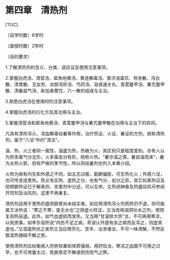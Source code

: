 # 第四章　清热剂

[TOC]

〔自学时数〕6学时

〔面授时数〕2学时

〔目的要求〕

1.了解清热剂的含义、分类、适应证及使用注意事项。

2.掌握白虎汤、清营汤、犀角地黄汤、黄连解毒汤、普济消毒饮、导赤散、泻白散、清胃散、玉女煎、龙胆泻肝汤、芍药汤、滋肾通关丸、青蒿鳖甲汤、秦艽鳖甲散、清暑益气汤、新加香薷饮，六一散的组成与主治。

3.熟悉白虎汤在使用时的注意事项。

4.掌握白虎汤的衍化方及其功用与主治。

5.掌握清营汤和犀角地黄汤、青蒿鳖甲汤与秦艽鳖甲散在功用与主治下的异同。

凡具有清热泻火、凉血解毒祛暑等作用，治疗热证、火证、暑证的方剂，统称清热剂。属于“八法”中的“清法”。

温、热、火三者同一属性，温盛为热，热极为火，其区别只是程度差别。亦有人认为热多属气分无形，火多属血分有形，统称火热。“暑亦温之类，暑自温而来”，暑为炎热火邪，但有严格的季节性，所以将祛暑剂也列入本章介绍。

火热为病有内生和外感之不同，如五志过极，脏腑偏胜，可生热化火；外感六淫，也可传变成里热。热又有实热、虚热之分，也有气分、血分之异。其它如表热证及阳明腑热证已于解表剂、攻里剂中分述，可以互参。又热闭神昏及热盛动风可参阅开窍剂及治风剂，这里不再重复。

清热剂适用于里热炽盛但肠胃尚未结实者。如应用清热泻火剂而热仍不退，则可能属王冰所说：“寒之不寒，是无水也”之阴虚火旺证，又当改用滋阴壮水之剂，使阴复则热自退。此外，如气血虚损而发热，又当用“甘温除大热”法，不可再用寒凉，以免偾事。如李东垣所说“内伤不足之病，苟误认外感有余之病而反泻之，则虚其虚也。”又湿遏热伏之发热又当应用芳化、苦辛、淡渗诸法，不可一味清解，不然会致湿热锢结不解之势。

使用清热剂应权衡病人热势轻重和体质强弱，用药恰当，寒凉之品既不可用之过早，也不可用量太过，免致邪恋不解或损伤阳气之弊。
